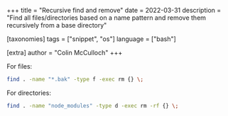 +++
title = "Recursive find and remove"
date = 2022-03-31
description = "Find all files/directories based on a name pattern and remove them recursively from a base directory"

[taxonomies]
tags = ["snippet", "os"]
language = ["bash"]

[extra]
author = "Colin McCulloch"
+++


For files:

```bash
find . -name "*.bak" -type f -exec rm {} \;
```

For directories:

```bash
find . -name "node_modules" -type d -exec rm -rf {} \;
```